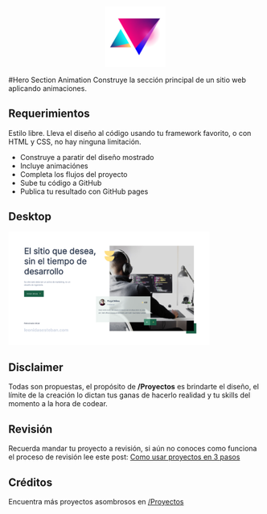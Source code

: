 <div align="center">
<img width="120px"  src="https://raw.githubusercontent.com/no-te-rindas/logo/main/Logo/LeonidasEsteban-destello-envolvente-cuadrada.png" />
</div>

#Hero Section Animation
Construye la sección principal de un sitio web aplicando animaciones.

## Requerimientos

Estilo libre. Lleva el diseño al código usando tu framework favorito, o con HTML y CSS, no hay ninguna limitación.

- Construye a paratir del diseño mostrado
- Incluye animaciónes
- Completa los flujos del proyecto
- Sube tu código a GitHub
- Publica tu resultado con GitHub pages

## Desktop

<img width="400px" src="https://raw.githubusercontent.com/uxcristopher/imagenes/main/Readmes/Hero%20Section%20Animation/Desktop.jpg"/>

## Disclaimer

Todas son propuestas, el propósito de **/Proyectos** es brindarte el diseño, el límite de la creación lo dictan tus ganas de hacerlo realidad y tu skills del momento a la hora de codear.

## Revisión

Recuerda mandar tu proyecto a revisión, si aún no conoces como funciona el proceso de revisión lee este post: [Como usar proyectos en 3 pasos](https://leonidasesteban.com/blog/como-usar-proyectos-en-3-pasos)

## Créditos

Encuentra más proyectos asombrosos en [/Proyectos](https://leonidasesteban.com/proyectos)

<!-- <h3><a href="https://leonidasesteban.com/" target="_blank">leonidasesteban.com</a></h3> -->
